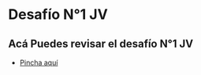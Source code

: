 # Desafío N°1 JV

## Acá Puedes revisar el desafío N°1 JV

- [Pincha aquí](https://fernando830.github.io/desafio-N-1-jv/)
